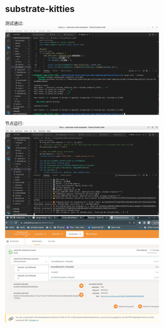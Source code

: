 # substrate-kitties
测试通过:
![image](https://github.com/afei-h/adv-kitties/blob/main/Screenshot-test.png)

节点运行:
![image](https://github.com/afei-h/adv-kitties/blob/main/Screenshot-node1.png)
![image](https://github.com/afei-h/adv-kitties/blob/main/Screenshot-node2.png)
